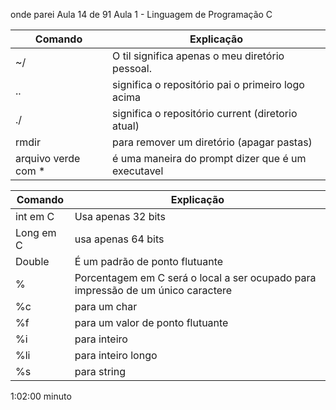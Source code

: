 onde parei
Aula 14 de 91
Aula 1 - Linguagem de Programação C



| Comando | Explicação |
| -------- | --------  |
| ~/        | O til significa apenas o meu diretório pessoal. |
| ..       | significa o repositório pai o primeiro logo acima |
| ./       | significa o repositório current (diretorio atual) |
| rmdir    | para remover um diretório (apagar pastas) |
| arquivo verde com *| é uma maneira do prompt dizer que é um executavel |

| Comando | Explicação |
| -------- | --------  |
|int em C| Usa apenas 32 bits|
|Long em C| usa apenas 64 bits|
|Double| É um padrão de ponto flutuante|
|%|Porcentagem em C será o local a ser ocupado para impressão de um único caractere|
|%c| para um char|
|%f| para um valor de ponto flutuante|
|%i| para inteiro|
|%li|para inteiro longo|
|%s|para string|
1:02:00 minuto